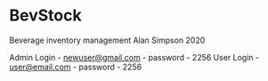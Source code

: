 # BevStock
Beverage inventory management
Alan Simpson 2020

Admin Login - newuser@gmail.com - password - 2256
User Login - user@email.com - password - 2256
